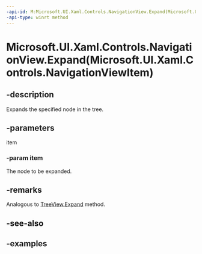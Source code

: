 ```yaml
---
-api-id: M:Microsoft.UI.Xaml.Controls.NavigationView.Expand(Microsoft.UI.Xaml.Controls.NavigationViewItem)
-api-type: winrt method
---
```


# Microsoft.UI.Xaml.Controls.NavigationView.Expand(Microsoft.UI.Xaml.Controls.NavigationViewItem)

<!--
public void Expand (Microsoft.UI.Xaml.Controls.NavigationViewItem item);
-->


## -description
Expands the specified node in the tree.

## -parameters
item

### -param item
The node to be expanded.

## -remarks

Analogous to [TreeView.Expand](/windows/winui/api/microsoft.UI.Xaml.Controls.TreeView.Expand) method.

## -see-also

## -examples
